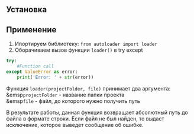 ## Установка
## Применение
1. Ипортируем библиотеку: `from autoloader import loader`
2. Оборачиваем вызов функции `loader()` в try except <br/>
```py 
try: 
    #Function call 
except ValueError as error: 
    print('Error: ' + str(error))
```
Функция `loader(projectFolder, file)` принимает два аргумента:<br/>
&emsp`projectFolder` - название папки проекта <br/>
&emsp`file` - файл, до которого нужно получить путь <br/>

В результате работы, данная функция возвращает абсолютный путь до файла в формате строки. Если файл не был найден, то выдаст исключение, которое выведет сообщение об ошибке.


    
    
